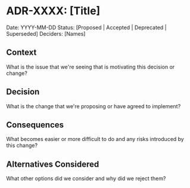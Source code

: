 # ADR-XXXX: [Title]

Date: YYYY-MM-DD
Status: [Proposed | Accepted | Deprecated | Superseded]
Deciders: [Names]

## Context

What is the issue that we're seeing that is motivating this decision or change?

## Decision

What is the change that we're proposing or have agreed to implement?

## Consequences

What becomes easier or more difficult to do and any risks introduced by this change?

## Alternatives Considered

What other options did we consider and why did we reject them? 